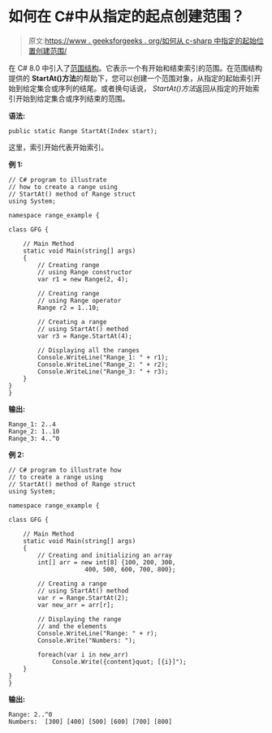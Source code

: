 # 如何在 C#中从指定的起点创建范围？

> 原文:[https://www . geeksforgeeks . org/如何从 c-sharp 中指定的起始位置创建范围/](https://www.geeksforgeeks.org/how-to-create-a-range-from-a-specified-start-in-c-sharp/)

在 C# 8.0 中引入了[范围结构](https://www.geeksforgeeks.org/range-structure-in-c-sharp-8-0/)。它表示一个有开始和结束索引的范围。在范围结构提供的 **StartAt()方法**的帮助下，您可以创建一个范围对象，从指定的起始索引开始到给定集合或序列的结尾。或者换句话说， *StartAt()方法*返回从指定的开始索引开始到给定集合或序列结束的范围。

**语法:**

```
public static Range StartAt(Index start);
```

这里，索引开始代表开始索引。

**例 1:**

```
// C# program to illustrate 
// how to create a range using
// StartAt() method of Range struct
using System;

namespace range_example {

class GFG {

    // Main Method
    static void Main(string[] args)
    {
        // Creating range
        // using Range constructor
        var r1 = new Range(2, 4);

        // Creating range
        // using Range operator
        Range r2 = 1..10;

        // Creating a range
        // using StartAt() method
        var r3 = Range.StartAt(4);

        // Displaying all the ranges
        Console.WriteLine("Range_1: " + r1);
        Console.WriteLine("Range_2: " + r2);
        Console.WriteLine("Range_3: " + r3);
    }
}
}
```

**输出:**

```
Range_1: 2..4
Range_2: 1..10
Range_3: 4..^0

```

**例 2:**

```
// C# program to illustrate how 
// to create a range using
// StartAt() method of Range struct
using System;

namespace range_example {

class GFG {

    // Main Method
    static void Main(string[] args)
    {
        // Creating and initializing an array
        int[] arr = new int[8] {100, 200, 300,
                     400, 500, 600, 700, 800};

        // Creating a range
        // using StartAt() method
        var r = Range.StartAt(2);
        var new_arr = arr[r];

        // Displaying the range
        // and the elements
        Console.WriteLine("Range: " + r);
        Console.Write("Numbers: ");

        foreach(var i in new_arr)
            Console.Write({content}quot; [{i}]");
    }
}
}
```

**输出:**

```
Range: 2..^0
Numbers:  [300] [400] [500] [600] [700] [800]

```